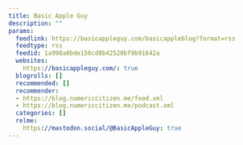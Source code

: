 ```yaml
---
title: Basic Apple Guy
description: ""
params:
  feedlink: https://basicappleguy.com/basicappleblog?format=rss
  feedtype: rss
  feedid: 1a998a8bde150cd8b42520bf9b91642a
  websites:
    https://basicappleguy.com/: true
  blogrolls: []
  recommended: []
  recommender:
  - https://blog.numericcitizen.me/feed.xml
  - https://blog.numericcitizen.me/podcast.xml
  categories: []
  relme:
    https://mastodon.social/@BasicAppleGuy: true
---
```

